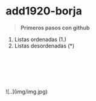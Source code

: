 # add1920-borja
>**Primeros pasos con github**
1. Listas ordenadas (1.)
2. Listas desordenadas (*)
 <p style="width: 200px; height: 200px; align-content: center">    ![..](img/img.jpg) </p>
